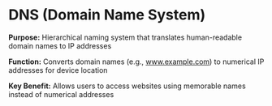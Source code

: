 # DNS (Domain Name System)

**Purpose:** Hierarchical naming system that translates human-readable domain names to IP addresses

**Function:** Converts domain names (e.g., www.example.com) to numerical IP addresses for device location

**Key Benefit:** Allows users to access websites using memorable names instead of numerical addresses
